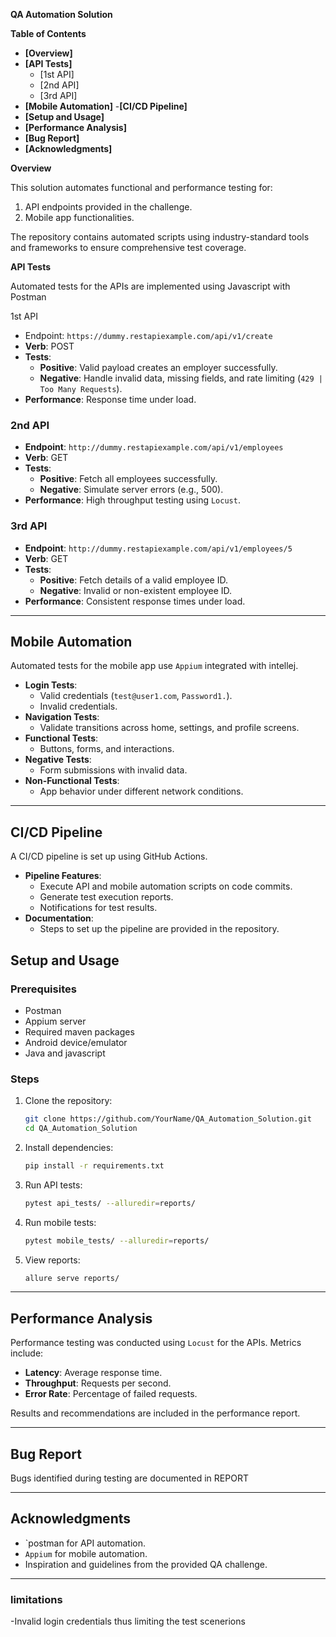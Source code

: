 **QA Automation Solution**

 **Table of Contents**

- **[Overview]**
- **[API Tests]**
  - [1st API]
  - [2nd API]
  - [3rd API]
- **[Mobile Automation]**
-**[CI/CD Pipeline]**
- **[Setup and Usage]**
- **[Performance Analysis]**
- **[Bug Report]**
- **[Acknowledgments]**


**Overview**

This solution automates functional and performance testing for:
1. API endpoints provided in the challenge.
2. Mobile app functionalities.

The repository contains automated scripts using industry-standard tools and frameworks to ensure comprehensive test coverage.


**API Tests**

Automated tests for the APIs are implemented using Javascript with Postman

1st API

- Endpoint: `https://dummy.restapiexample.com/api/v1/create`
- **Verb**: POST
- **Tests**:
  - **Positive**: Valid payload creates an employer successfully.
  - **Negative**: Handle invalid data, missing fields, and rate limiting (`429 | Too Many Requests`).
- **Performance**: Response time under load.

### 2nd API

- **Endpoint**: `http://dummy.restapiexample.com/api/v1/employees`
- **Verb**: GET
- **Tests**:
  - **Positive**: Fetch all employees successfully.
  - **Negative**: Simulate server errors (e.g., 500).
- **Performance**: High throughput testing using `Locust`.

### 3rd API

- **Endpoint**: `http://dummy.restapiexample.com/api/v1/employees/5`
- **Verb**: GET
- **Tests**:
  - **Positive**: Fetch details of a valid employee ID.
  - **Negative**: Invalid or non-existent employee ID.
- **Performance**: Consistent response times under load.

---

## Mobile Automation

Automated tests for the mobile app use `Appium` integrated with intellej.

- **Login Tests**:
  - Valid credentials (`test@user1.com`, `Password1.`).
  - Invalid credentials.
- **Navigation Tests**:
  - Validate transitions across home, settings, and profile screens.
- **Functional Tests**:
  - Buttons, forms, and interactions.
- **Negative Tests**:
  - Form submissions with invalid data.
- **Non-Functional Tests**:
  - App behavior under different network conditions.

---

## CI/CD Pipeline

A CI/CD pipeline is set up using GitHub Actions.

- **Pipeline Features**:
  - Execute API and mobile automation scripts on code commits.
  - Generate test execution reports.
  - Notifications for test results.
- **Documentation**:
  - Steps to set up the pipeline are provided in the repository.



## Setup and Usage

### Prerequisites

- Postman 
- Appium server
- Required maven packages 
- Android device/emulator
- Java and javascript

### Steps

1. Clone the repository:
   ```bash
   git clone https://github.com/YourName/QA_Automation_Solution.git
   cd QA_Automation_Solution
   ```
2. Install dependencies:
   ```bash
   pip install -r requirements.txt
   ```
3. Run API tests:
   ```bash
   pytest api_tests/ --alluredir=reports/
   ```
4. Run mobile tests:
   ```bash
   pytest mobile_tests/ --alluredir=reports/
   ```
5. View reports:
   ```bash
   allure serve reports/
   ```

---

## Performance Analysis

Performance testing was conducted using `Locust` for the APIs. Metrics include:

- **Latency**: Average response time.
- **Throughput**: Requests per second.
- **Error Rate**: Percentage of failed requests.

Results and recommendations are included in the performance report.

---

## Bug Report

Bugs identified during testing are documented in REPORT

---

## Acknowledgments

- `postman for API automation.
- `Appium` for mobile automation.
- Inspiration and guidelines from the provided QA challenge.

---
### limitations
-Invalid login credentials thus limiting the test scenerions 

